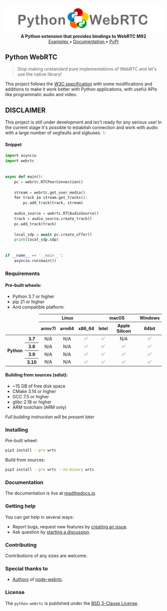 <p align="center">
    <a href="https://github.com/MarshalX/python-webrtc">
        <img src="https://github.com/MarshalX/python-webrtc/raw/main/.github/images/logo.png" alt="python-webrtc logo">
    </a>
    <br>
    <b>A Python extension that provides bindings to WebRTC M92</b>
    <br>
    <a href="https://github.com/MarshalX/python-webrtc/tree/main/examples">
        Examples
    </a>
    •
    <a href="https://wrtc.rtfd.io/">
        Documentation
    </a>
    •
    <a href="https://pypi.org/project/wrtc/">
        PyPI
    </a>
</p>

## Python WebRTC

> Stop making unstandard pure implementations of WebRTC and let's use the native library!

This project follows the [W3C specification](https://w3c.github.io/webrtc-pc/) with some modifications and additions to make it work better with Python applications, with useful APIs like programmatic audio and video.

## DISCLAIMER

This project is still under development and isn't ready for any serious use! In the current stage it's possible to establish connection and work with audio with a large number of segfaults and sigbuses. ✨

#### Snippet

```python
import asyncio
import webrtc


async def main():
    pc = webrtc.RTCPeerConnection()

    stream = webrtc.get_user_media()
    for track in stream.get_tracks():
        pc.add_track(track, stream)

    audio_source = webrtc.RTCAudioSource()
    track = audio_source.create_track()
    pc.add_track(track)

    local_sdp = await pc.create_offer()
    print(local_sdp.sdp)


if __name__ == '__main__':
    asyncio.run(main())
```

### Requirements

#### Pre-built wheels:

- Python 3.7 or higher
- pip 21 or higher
- And compatible platform: 

<table>
  <thead>
    <tr>
      <td colspan="2" rowspan="2"></td>
      <th colspan="3">Linux</th>
      <th colspan="2">macOS</th>
      <th>Windows</th>
    </tr>
    <tr>
      <th>armv7l</th>
      <th>arm64</th>
      <th>x86_64</th>
      <th>Intel</th>
      <th>Apple Silicon</th>
      <th>64bit</th>
    </tr>
  </thead>
  <tbody>
    <tr>
      <th rowspan="4">Python</th>
      <th>3.7</th>
        <td align="center">N/A</td>
        <td align="center">N/A</td>
        <td align="center">✅</td>
        <td align="center">✅</td>
        <td align="center">N/A</td>
        <td align="center">✅</td>
    </tr>
    <tr>
      <th>3.8</th>
        <td align="center">N/A</td>
        <td align="center">N/A</td>
        <td align="center">✅</td>
        <td align="center">✅</td>
        <td align="center">✅</td>
        <td align="center">✅</td>
    </tr>
    <tr>
      <th>3.9</th>
        <td align="center">N/A</td>
        <td align="center">N/A</td>
        <td align="center">✅</td>
        <td align="center">✅</td>
        <td align="center">✅</td>
        <td align="center">✅</td>
    </tr>
    <tr>
      <th>3.10</th>
        <td align="center">N/A</td>
        <td align="center">N/A</td>
        <td align="center">✅</td>
        <td align="center">✅</td>
        <td align="center">✅</td>
        <td align="center">✅</td>
    </tr>
  </tbody>
</table>

#### Building from sources (sdist):

- ~15 GB of free disk space
- CMake 3.14 or higher
- GCC 7.5 or higher
- glibc 2.18 or higher 
- ARM toolchain (ARM only)

_Full building instruction will be present later_

### Installing

Pre-built wheel:
``` bash
pip3 install --pre wrtc
```

Build from sources:
``` bash
pip3 install --pre wrtc --no-binary wrtc
```

### Documentation

The documentation is live at [readthedocs.io](https://wrtc.rtfd.io/).

### Getting help

You can get help in several ways:
- Report bugs, request new features by [creating an issue](https://github.com/MarshalX/python-webrtc/issues/new).
- Ask question by [starting a discussion](https://github.com/MarshalX/python-webrtc/discussions/new).

### Contributing

Contributions of any sizes are welcome.

### Special thanks to

- [Authors](https://github.com/node-webrtc/node-webrtc/blob/develop/AUTHORS) of [node-webrtc](https://github.com/node-webrtc/node-webrtc).

### License

The `python-webrtc` is published under the [BSD 3-Clause License](LICENSE.md).
